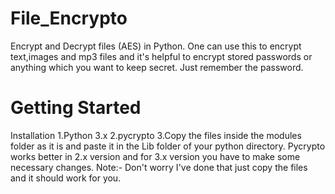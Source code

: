 # File_Encrypto
Encrypt and Decrypt files (AES) in Python.
One can use this to encrypt text,images and mp3 files and it's helpful to encrypt stored passwords or anything which you want to keep secret. Just remember the password. 

# Getting Started
Installation
1.Python 3.x
2.pycrypto
3.Copy the files inside the modules folder as it is and paste it in the Lib folder of your python directory. Pycrypto works better in 2.x version and for 3.x version you have to make some necessary changes. Note:- Don't worry I've done that just copy the files and it should work for you.
